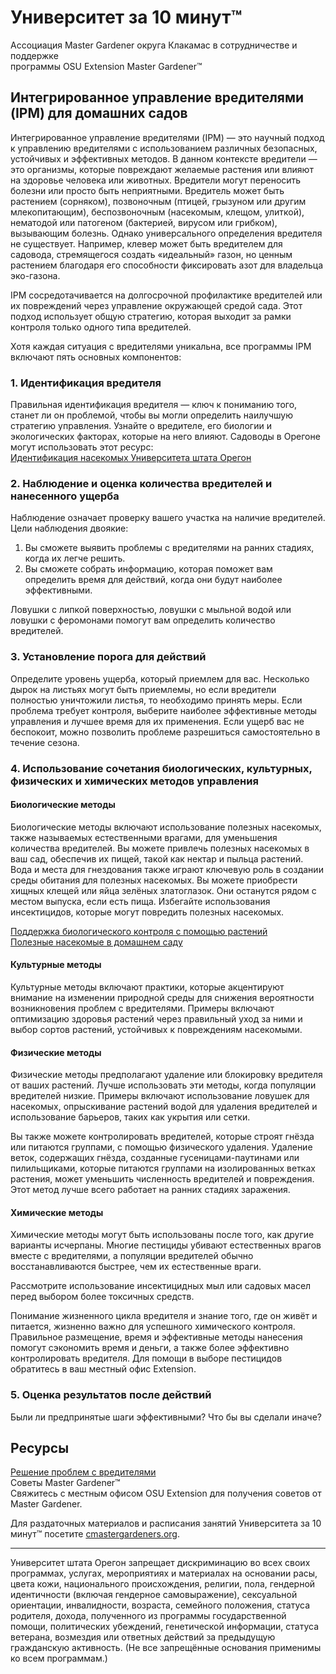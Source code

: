 # Университет за 10 минут™  
Ассоциация Master Gardener округа Клакамас в сотрудничестве и поддержке  
программы OSU Extension Master Gardener™  

## Интегрированное управление вредителями (IPM) для домашних садов  

Интегрированное управление вредителями (IPM) — это научный подход к управлению вредителями с использованием различных безопасных, устойчивых и эффективных методов. В данном контексте вредители — это организмы, которые повреждают желаемые растения или влияют на здоровье человека или животных. Вредители могут переносить болезни или просто быть неприятными. Вредитель может быть растением (сорняком), позвоночным (птицей, грызуном или другим млекопитающим), беспозвоночным (насекомым, клещом, улиткой), нематодой или патогеном (бактерией, вирусом или грибком), вызывающим болезнь. Однако универсального определения вредителя не существует. Например, клевер может быть вредителем для садовода, стремящегося создать «идеальный» газон, но ценным растением благодаря его способности фиксировать азот для владельца эко-газона.  

IPM сосредотачивается на долгосрочной профилактике вредителей или их повреждений через управление окружающей средой сада. Этот подход использует общую стратегию, которая выходит за рамки контроля только одного типа вредителей.  

Хотя каждая ситуация с вредителями уникальна, все программы IPM включают пять основных компонентов:  

### 1. Идентификация вредителя  
Правильная идентификация вредителя — ключ к пониманию того, станет ли он проблемой, чтобы вы могли определить наилучшую стратегию управления. Узнайте о вредителе, его биологии и экологических факторах, которые на него влияют. Садоводы в Орегоне могут использовать этот ресурс:  
[Идентификация насекомых Университета штата Орегон](https://extension.oregonstate.edu/pests-weeds-diseases/insects/insect-identification)  

### 2. Наблюдение и оценка количества вредителей и нанесенного ущерба  
Наблюдение означает проверку вашего участка на наличие вредителей. Цели наблюдения двоякие:  

1. Вы сможете выявить проблемы с вредителями на ранних стадиях, когда их легче решить.  
2. Вы сможете собрать информацию, которая поможет вам определить время для действий, когда они будут наиболее эффективными.  

Ловушки с липкой поверхностью, ловушки с мыльной водой или ловушки с феромонами помогут вам определить количество вредителей.  

### 3. Установление порога для действий  
Определите уровень ущерба, который приемлем для вас. Несколько дырок на листьях могут быть приемлемы, но если вредители полностью уничтожили листья, то необходимо принять меры. Если проблема требует контроля, выберите наиболее эффективные методы управления и лучшее время для их применения. Если ущерб вас не беспокоит, можно позволить проблеме разрешиться самостоятельно в течение сезона.  

### 4. Использование сочетания биологических, культурных, физических и химических методов управления  

#### Биологические методы  
Биологические методы включают использование полезных насекомых, также называемых естественными врагами, для уменьшения количества вредителей. Вы можете привлечь полезных насекомых в ваш сад, обеспечив их пищей, такой как нектар и пыльца растений. Вода и места для гнездования также играют ключевую роль в создании среды обитания для полезных насекомых. Вы можете приобрести хищных клещей или яйца зелёных златоглазок. Они останутся рядом с местом выпуска, если есть пища. Избегайте использования инсектицидов, которые могут повредить полезных насекомых.  

[Поддержка биологического контроля с помощью растений](https://gardenecology.oregonstate.edu/sites/agscid7/files/gardenecology/gel_brief_2_biocontrol.pdf)  
[Полезные насекомые в домашнем саду](https://cmastergardeners.files.wordpress.com/2022/02/beneficial-insects.pdf)  

#### Культурные методы  
Культурные методы включают практики, которые акцентируют внимание на изменении природной среды для снижения вероятности возникновения проблем с вредителями. Примеры включают оптимизацию здоровья растений через правильный уход за ними и выбор сортов растений, устойчивых к повреждениям насекомыми.  

#### Физические методы  
Физические методы предполагают удаление или блокировку вредителя от ваших растений. Лучше использовать эти методы, когда популяции вредителей низкие. Примеры включают использование ловушек для насекомых, опрыскивание растений водой для удаления вредителей и использование барьеров, таких как укрытия или сетки.  

Вы также можете контролировать вредителей, которые строят гнёзда или питаются группами, с помощью физического удаления. Удаление веток, содержащих гнёзда, созданные гусеницами-паутинами или пилильщиками, которые питаются группами на изолированных ветках растения, может уменьшить численность вредителей и повреждения. Этот метод лучше всего работает на ранних стадиях заражения.  

#### Химические методы  
Химические методы могут быть использованы после того, как другие варианты исчерпаны. Многие пестициды убивают естественных врагов вместе с вредителями, а популяции вредителей обычно восстанавливаются быстрее, чем их естественные враги.  

Рассмотрите использование инсектицидных мыл или садовых масел перед выбором более токсичных средств.  

Понимание жизненного цикла вредителя и знание того, где он живёт и питается, жизненно важно для успешного химического контроля. Правильное размещение, время и эффективные методы нанесения помогут сэкономить время и деньги, а также более эффективно контролировать вредителя. Для помощи в выборе пестицидов обратитесь в ваш местный офис Extension.  

### 5. Оценка результатов после действий  
Были ли предпринятые шаги эффективными? Что бы вы сделали иначе?  

## Ресурсы  
[Решение проблем с вредителями](https://solvepestproblems.oregonstate.edu/)  
Советы Master Gardener™  
Свяжитесь с местным офисом OSU Extension для получения советов от Master Gardener.  

Для раздаточных материалов и расписания занятий Университета за 10 минут™ посетите [cmastergardeners.org](https://cmastergardeners.org).  

---

Университет штата Орегон запрещает дискриминацию во всех своих программах, услугах, мероприятиях и материалах на основании расы, цвета кожи, национального происхождения, религии, пола, гендерной идентичности (включая гендерное самовыражение), сексуальной ориентации, инвалидности, возраста, семейного положения, статуса родителя, дохода, полученного из программы государственной помощи, политических убеждений, генетической информации, статуса ветерана, возмездия или ответных действий за предыдущую гражданскую активность. (Не все запрещённые основания применимы ко всем программам.)